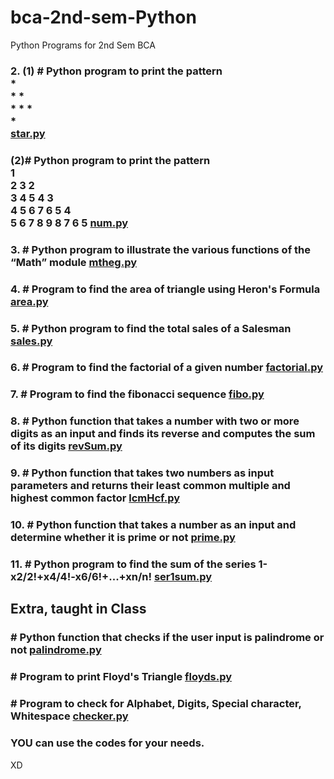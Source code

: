 # bca-2nd-sem-Python

Python Programs for 2nd Sem BCA

### 2. (1) # Python program to print the pattern <br>* <br>* * *<br>* * * * *<br>***<br>*[star.py](./2-printPatterns/star.py)

### (2)# Python program to print the pattern <br>1<br>2 3 2<br>3 4 5 4 3<br>4 5 6 7 6 5 4<br>5 6 7 8 9 8 7 6 5 [num.py](./2-printPatterns/num.py)

### 3. # Python program to illustrate the various functions of the “Math” module [mtheg.py](./3-mathexample/mtheg.py)

### 4. # Program to find the area of triangle using Heron's Formula [area.py](./4-area/area.py)

### 5. # Python program to find the total sales of a Salesman [sales.py](./5-sales/sales.py)

### 6. # Program to find the factorial of a given number [factorial.py](./6-factorial/factorial.py)

### 7. # Program  to find the fibonacci sequence [fibo.py](./7-fibonacci/fibo.py)

### 8. #  Python function that takes a number with two or more digits as an input and finds its reverse and computes the sum of its digits [revSum.py](./8-revSum/revSum.py)

### 9. # Python function that takes two numbers as input parameters and returns their least common multiple and highest common factor [lcmHcf.py](./9-lcmHcf/lcmHcf.py)

### 10. # Python function that takes a number as an input and determine whether it is prime or not [prime.py](./10-primeornot/prime.py)

### 11. # Python program to find the sum of the series 1-x2/2!+x4/4!-x6/6!+...+xn/n! [ser1sum.py](./11-seriessum/ser1sum.py)

## Extra, taught in Class

### # Python function that checks if the user input is palindrome or not [palindrome.py](./Extra/palindrome.py)

### # Program to print Floyd's Triangle [floyds.py](./Extra/floyds.py)

### # Program to check for Alphabet, Digits, Special character, Whitespace [checker.py](./Extra/checker.py)

### YOU can use the codes for your needs.

XD
